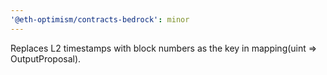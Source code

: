 ```yaml
---
'@eth-optimism/contracts-bedrock': minor
---
```


Replaces L2 timestamps with block numbers as the key in mapping(uint => OutputProposal).
